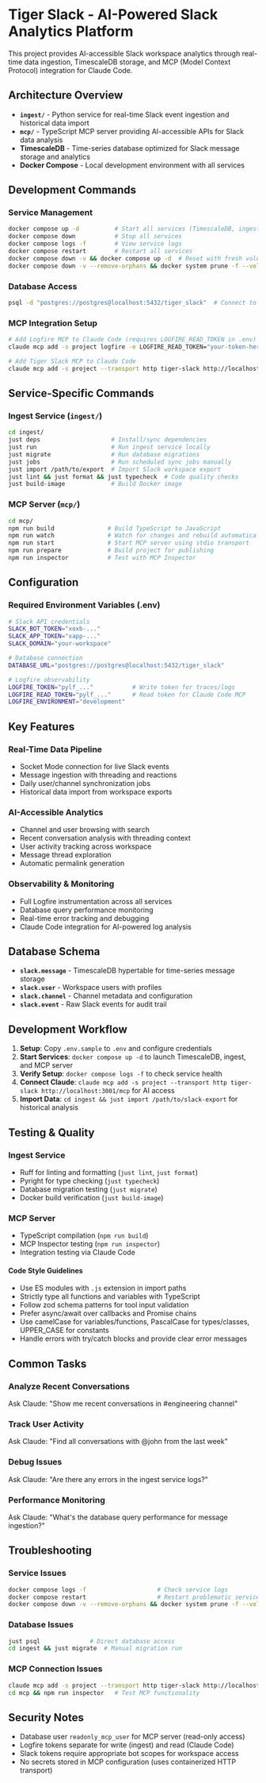 # Tiger Slack - AI-Powered Slack Analytics Platform

This project provides AI-accessible Slack workspace analytics through real-time data ingestion, TimescaleDB storage, and MCP (Model Context Protocol) integration for Claude Code.

## Architecture Overview

- **`ingest/`** - Python service for real-time Slack event ingestion and historical data import
- **`mcp/`** - TypeScript MCP server providing AI-accessible APIs for Slack data analysis  
- **TimescaleDB** - Time-series database optimized for Slack message storage and analytics
- **Docker Compose** - Local development environment with all services

## Development Commands

### Service Management
```bash
docker compose up -d          # Start all services (TimescaleDB, ingest, MCP server)
docker compose down           # Stop all services  
docker compose logs -f        # View service logs
docker compose restart        # Restart all services
docker compose down -v && docker compose up -d  # Reset with fresh volumes
docker compose down -v --remove-orphans && docker system prune -f --volumes && docker compose up -d --build  # Complete rebuild (destroys all data)
```

### Database Access
```bash
psql -d "postgres://postgres@localhost:5432/tiger_slack"  # Connect to TimescaleDB via psql
```

### MCP Integration Setup
```bash
# Add Logfire MCP to Claude Code (requires LOGFIRE_READ_TOKEN in .env)
claude mcp add -s project logfire -e LOGFIRE_READ_TOKEN="your-token-here" -- uvx logfire-mcp@latest

# Add Tiger Slack MCP to Claude Code
claude mcp add -s project --transport http tiger-slack http://localhost:3001/mcp
```

## Service-Specific Commands

### Ingest Service (`ingest/`)
```bash
cd ingest/
just deps                    # Install/sync dependencies
just run                     # Run ingest service locally
just migrate                 # Run database migrations
just jobs                    # Run scheduled sync jobs manually
just import /path/to/export  # Import Slack workspace export
just lint && just format && just typecheck  # Code quality checks
just build-image             # Build Docker image
```

### MCP Server (`mcp/`)
```bash
cd mcp/
npm run build               # Build TypeScript to JavaScript
npm run watch               # Watch for changes and rebuild automatically
npm run start               # Start MCP server using stdio transport
npm run prepare             # Build project for publishing
npm run inspector           # Test with MCP Inspector
```

## Configuration

### Required Environment Variables (.env)
```bash
# Slack API credentials
SLACK_BOT_TOKEN="xoxb-..."
SLACK_APP_TOKEN="xapp-..."
SLACK_DOMAIN="your-workspace"

# Database connection
DATABASE_URL="postgres://postgres@localhost:5432/tiger_slack"

# Logfire observability
LOGFIRE_TOKEN="pylf_..."           # Write token for traces/logs
LOGFIRE_READ_TOKEN="pylf_..."      # Read token for Claude Code MCP
LOGFIRE_ENVIRONMENT="development"
```

## Key Features

### Real-Time Data Pipeline
- Socket Mode connection for live Slack events
- Message ingestion with threading and reactions
- Daily user/channel synchronization jobs
- Historical data import from workspace exports

### AI-Accessible Analytics
- Channel and user browsing with search
- Recent conversation analysis with threading context
- User activity tracking across workspace
- Message thread exploration
- Automatic permalink generation

### Observability & Monitoring
- Full Logfire instrumentation across all services
- Database query performance monitoring
- Real-time error tracking and debugging
- Claude Code integration for AI-powered log analysis

## Database Schema

- **`slack.message`** - TimescaleDB hypertable for time-series message storage
- **`slack.user`** - Workspace users with profiles
- **`slack.channel`** - Channel metadata and configuration
- **`slack.event`** - Raw Slack events for audit trail

## Development Workflow

1. **Setup**: Copy `.env.sample` to `.env` and configure credentials
2. **Start Services**: `docker compose up -d` to launch TimescaleDB, ingest, and MCP server
3. **Verify Setup**: `docker compose logs -f` to check service health
4. **Connect Claude**: `claude mcp add -s project --transport http tiger-slack http://localhost:3001/mcp` for AI access
5. **Import Data**: `cd ingest && just import /path/to/slack-export` for historical analysis

## Testing & Quality

### Ingest Service
- Ruff for linting and formatting (`just lint`, `just format`)
- Pyright for type checking (`just typecheck`)
- Database migration testing (`just migrate`)
- Docker build verification (`just build-image`)

### MCP Server  
- TypeScript compilation (`npm run build`)
- MCP Inspector testing (`npm run inspector`)
- Integration testing via Claude Code

#### Code Style Guidelines
- Use ES modules with `.js` extension in import paths
- Strictly type all functions and variables with TypeScript
- Follow zod schema patterns for tool input validation
- Prefer async/await over callbacks and Promise chains
- Use camelCase for variables/functions, PascalCase for types/classes, UPPER_CASE for constants
- Handle errors with try/catch blocks and provide clear error messages

## Common Tasks

### Analyze Recent Conversations
Ask Claude: "Show me recent conversations in #engineering channel"

### Track User Activity
Ask Claude: "Find all conversations with @john from the last week"

### Debug Issues
Ask Claude: "Are there any errors in the ingest service logs?"

### Performance Monitoring
Ask Claude: "What's the database query performance for message ingestion?"

## Troubleshooting

### Service Issues
```bash
docker compose logs -f                    # Check service logs
docker compose restart                    # Restart problematic services
docker compose down -v --remove-orphans && docker system prune -f --volumes && docker compose up -d --build  # Full environment rebuild
```

### Database Issues
```bash
just psql              # Direct database access
cd ingest && just migrate  # Manual migration run
```

### MCP Connection Issues
```bash
claude mcp add -s project --transport http tiger-slack http://localhost:3001/mcp  # Re-setup MCP server
cd mcp && npm run inspector   # Test MCP functionality
```

## Security Notes

- Database user `readonly_mcp_user` for MCP server (read-only access)
- Logfire tokens separate for write (ingest) and read (Claude Code)
- Slack tokens require appropriate bot scopes for workspace access
- No secrets stored in MCP configuration (uses containerized HTTP transport)